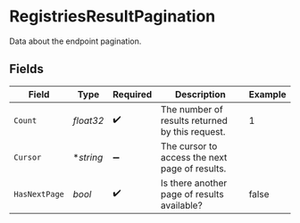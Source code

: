 # RegistriesResultPagination

Data about the endpoint pagination.


## Fields

| Field                                           | Type                                            | Required                                        | Description                                     | Example                                         |
| ----------------------------------------------- | ----------------------------------------------- | ----------------------------------------------- | ----------------------------------------------- | ----------------------------------------------- |
| `Count`                                         | *float32*                                       | :heavy_check_mark:                              | The number of results returned by this request. | 1                                               |
| `Cursor`                                        | **string*                                       | :heavy_minus_sign:                              | The cursor to access the next page of results.  |                                                 |
| `HasNextPage`                                   | *bool*                                          | :heavy_check_mark:                              | Is there another page of results available?     | false                                           |